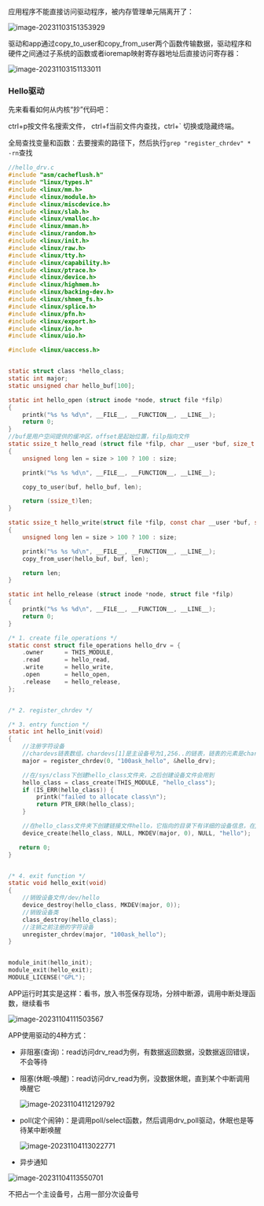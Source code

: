 应用程序不能直接访问驱动程序，被内存管理单元隔离开了：

![image-20231103151353929](assets/image-20231103151353929.png)

驱动和app通过copy_to_user和copy_from_user两个函数传输数据，驱动程序和硬件之间通过子系统的函数或者ioremap映射寄存器地址后直接访问寄存器：

![image-20231103151133011](assets/image-20231103151133011.png)

### Hello驱动

先来看看如何从内核“抄”代码吧：

ctrl+p按文件名搜索文件， ctrl+f当前文件内查找，ctrl+` 切换或隐藏终端。

全局查找变量和函数：去要搜索的路径下，然后执行`grep "register_chrdev" * -rn`查找

```c
//hello_drv.c
#include "asm/cacheflush.h"
#include "linux/types.h"
#include <linux/mm.h>
#include <linux/module.h>
#include <linux/miscdevice.h>
#include <linux/slab.h>
#include <linux/vmalloc.h>
#include <linux/mman.h>
#include <linux/random.h>
#include <linux/init.h>
#include <linux/raw.h>
#include <linux/tty.h>
#include <linux/capability.h>
#include <linux/ptrace.h>
#include <linux/device.h>
#include <linux/highmem.h>
#include <linux/backing-dev.h>
#include <linux/shmem_fs.h>
#include <linux/splice.h>
#include <linux/pfn.h>
#include <linux/export.h>
#include <linux/io.h>
#include <linux/uio.h>

#include <linux/uaccess.h>


static struct class *hello_class;
static int major;
static unsigned char hello_buf[100];

static int hello_open (struct inode *node, struct file *filp)
{
    printk("%s %s %d\n", __FILE__, __FUNCTION__, __LINE__);
    return 0;
}
//buf是用户空间提供的缓冲区，offset是起始位置，filp指向文件
static ssize_t hello_read (struct file *filp, char __user *buf, size_t size, loff_t *offset)
{
    unsigned long len = size > 100 ? 100 : size;

    printk("%s %s %d\n", __FILE__, __FUNCTION__, __LINE__);

    copy_to_user(buf, hello_buf, len);

    return (ssize_t)len;
}

static ssize_t hello_write(struct file *filp, const char __user *buf, size_t size, loff_t *offset)
{
    unsigned long len = size > 100 ? 100 : size;

    printk("%s %s %d\n", __FILE__, __FUNCTION__, __LINE__);
    copy_from_user(hello_buf, buf, len);

    return len;
}

static int hello_release (struct inode *node, struct file *filp)
{
    printk("%s %s %d\n", __FILE__, __FUNCTION__, __LINE__);
    return 0;
}

/* 1. create file_operations */
static const struct file_operations hello_drv = {
    .owner      = THIS_MODULE,
	.read		= hello_read,
	.write		= hello_write,
	.open		= hello_open,
    .release    = hello_release,
};


/* 2. register_chrdev */

/* 3. entry function */
static int hello_init(void)
{
    //注册字符设备
    //chardevs链表数组，chardevs[1]是主设备号为1,256..的链表，链表的元素是char_device_struct，里面有struct cdev* cdev，它里面包含file_operations结构体
    major = register_chrdev(0, "100ask_hello", &hello_drv);

    //在/sys/class下创建hello_class文件夹，之后创建设备文件会用到
	hello_class = class_create(THIS_MODULE, "hello_class");
	if (IS_ERR(hello_class)) {
		printk("failed to allocate class\n");
		return PTR_ERR(hello_class);
	}

    //在hello_class文件夹下创建链接文件hello，它指向的目录下有详细的设备信息，在/dev下根据它创建设备文件
    device_create(hello_class, NULL, MKDEV(major, 0), NULL, "hello");  /* /dev/hello */

   return 0;
}


/* 4. exit function */
static void hello_exit(void)
{
    //销毁设备文件/dev/hello
    device_destroy(hello_class, MKDEV(major, 0));
	//销毁设备类
    class_destroy(hello_class);
	//注销之前注册的字符设备
    unregister_chrdev(major, "100ask_hello");
}


module_init(hello_init);
module_exit(hello_exit);
MODULE_LICENSE("GPL");
```

APP运行时其实是这样：看书，放入书签保存现场，分辨中断源，调用中断处理函数，继续看书

![image-20231104111503567](assets/image-20231104111503567.png)

 

APP使用驱动的4种方式：

* 非阻塞(查询)：read访问drv_read为例，有数据返回数据，没数据返回错误，不会等待

* 阻塞(休眠-唤醒)：read访问drv_read为例，没数据休眠，直到某个中断调用唤醒它

  ![image-20231104112129792](assets/image-20231104112129792.png)

* poll(定个闹钟)：是调用poll/select函数，然后调用drv_poll驱动，休眠也是等待某中断唤醒

  ![image-20231104113022771](assets/image-20231104113022771.png)

* 异步通知

![image-20231104113550701](assets/image-20231104113550701.png)

不把占一个主设备号，占用一部分次设备号
